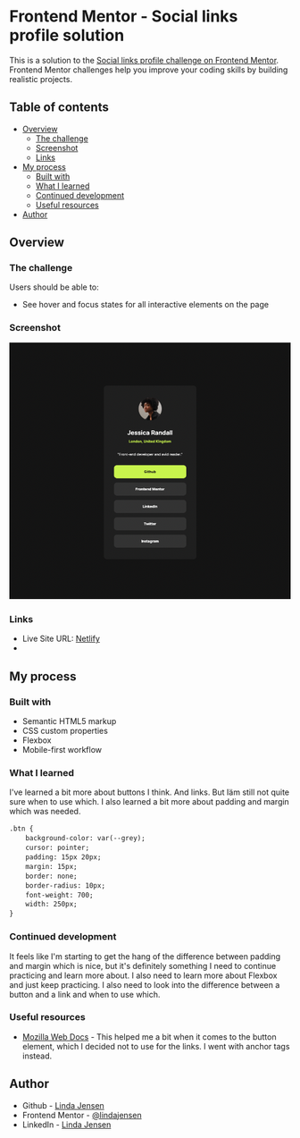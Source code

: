# Frontend Mentor - Social links profile solution

This is a solution to the [Social links profile challenge on Frontend Mentor](https://www.frontendmentor.io/challenges/social-links-profile-UG32l9m6dQ). Frontend Mentor challenges help you improve your coding skills by building realistic projects. 

## Table of contents

- [Overview](#overview)
  - [The challenge](#the-challenge)
  - [Screenshot](#screenshot)
  - [Links](#links)
- [My process](#my-process)
  - [Built with](#built-with)
  - [What I learned](#what-i-learned)
  - [Continued development](#continued-development)
  - [Useful resources](#useful-resources)
- [Author](#author)

## Overview

### The challenge

Users should be able to:

- See hover and focus states for all interactive elements on the page

### Screenshot

![Screenshot](assets/images/screenshot.png)

### Links

- Live Site URL: [Netlify](ruby-social-links-profile.netlify.app)
- 

## My process

### Built with

- Semantic HTML5 markup
- CSS custom properties
- Flexbox
- Mobile-first workflow

### What I learned

I've learned a bit more about buttons I think. And links. But Iäm still not quite sure when to use which. I also learned a bit more about padding and margin which was needed.

```html
.btn {
    background-color: var(--grey);
    cursor: pointer;
    padding: 15px 20px;
    margin: 15px;
    border: none;
    border-radius: 10px;
    font-weight: 700;
    width: 250px;
}
```

### Continued development

It feels like I'm starting to get the hang of the difference between padding and margin which is nice, but it's definitely something I need to continue practicing and learn more about. I also need to learn more about Flexbox and just keep practicing. I also need to look into the difference between a button and a link and when to use which. 

### Useful resources

- [Mozilla Web Docs](https://developer.mozilla.org/en-US/docs/Web/HTML/Element/button) - This helped me a bit when it comes to the button element, which I decided not to use for the links. I went with anchor tags instead. 

## Author

- Github - [Linda Jensen](https://github.com/lindajensen)
- Frontend Mentor - [@lindajensen](https://www.frontendmentor.io/profile/lindajensen)
- LinkedIn - [Linda Jensen](www.linkedin.com/in/linda-jensen-swe)